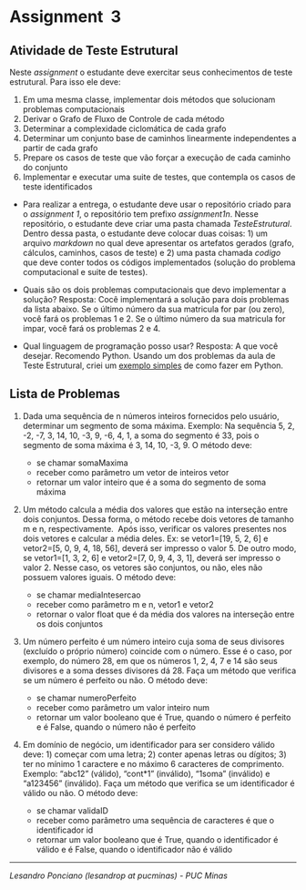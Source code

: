 # Assignment  3

## Atividade de Teste Estrutural

Neste _assignment_ o estudante deve exercitar seus conhecimentos de teste estrutural. Para isso ele deve:
1. Em uma mesma classe, implementar dois métodos que solucionam problemas computacionais
1. Derivar o Grafo de Fluxo de Controle de cada método
1. Determinar a complexidade ciclomática de cada grafo 
1. Determinar um conjunto base de caminhos linearmente independentes a partir de cada grafo
1. Prepare os casos de teste que vão forçar a execução de cada caminho do conjunto
1. Implementar e executar uma suite de testes, que contempla os casos de teste identificados

* Para realizar a entrega, o estudante deve usar o repositório criado para o _assignment 1_, o repositório tem prefixo _assignment1n_. Nesse repositório, o estudante deve criar uma pasta chamada *TesteEstrutural*. Dentro dessa pasta, o estudante deve colocar duas coisas: 1) um arquivo _markdown_ no qual deve apresentar os artefatos gerados (grafo, cálculos, caminhos, casos de teste) e 2) uma pasta chamada *codigo* que deve conter todos os códigos implementados (solução do problema computacional e suite de testes).

* Quais são os dois problemas computacionais que devo implementar a solução? Resposta: Cocê implementará a solução para dois problemas da lista abaixo. Se o último número da sua matricula for par (ou zero), você fará os problemas 1  e 2. Se o último número da sua matricula for impar, você fará os problemas 2  e 4. 

* Qual linguagem de programação posso usar? Resposta: A que você desejar. Recomendo Python. Usando um dos problemas da aula de Teste Estrutural, criei um [exemplo simples](https://github.com/TS-puc-20201/Teste-De-Software/tree/master/01-SlidesDasAulas/TS-06-C%C3%B3digo) de como fazer em Python.


## Lista de Problemas

1. Dada uma sequência de n números inteiros fornecidos pelo usuário, determinar um segmento de soma máxima. Exemplo: Na sequência 5, 2, -2, -7, 3, 14, 10, -3, 9, -6, 4, 1, a soma do segmento é 33, pois o segmento de soma máxima é 3, 14, 10, -3, 9. O método deve: 
	* se chamar somaMaxima
	* receber como parâmetro um vetor de inteiros vetor
	* retornar um valor inteiro que é a soma do segmento de soma máxima 

1. Um método calcula a média dos valores que estão na interseção entre dois conjuntos. Dessa forma, o método recebe dois vetores de tamanho m e n, respectivamente.  Após isso, verificar os valores presentes nos dois vetores e calcular a média deles. Ex: se vetor1=[19, 5, 2, 6] e vetor2=[5, 0, 9, 4, 18, 56], deverá ser impresso o valor 5. De outro modo, se vetor1=[1, 3, 2, 6] e vetor2=[7, 0, 9, 4, 3, 1], deverá ser impresso o valor 2. Nesse caso, os vetores são conjuntos, ou não, eles não possuem valores iguais. O método deve:
	* se chamar mediaIntesercao
	* receber como parâmetro m e n, vetor1 e vetor2
	* retornar o valor float que é da média dos valores na interseção entre os dois conjuntos

1. Um número perfeito é um número inteiro cuja soma de seus divisores (excluído o próprio número) coincide com o número. Esse é o caso, por exemplo, do número 28, em que os números 1, 2, 4, 7 e 14 são seus divisores e a soma desses divisores dá 28. Faça um método que verifica se um número é perfeito ou não. O método deve:
	* se chamar numeroPerfeito
	* receber como parâmetro um valor inteiro num
	* retornar um valor booleano que é True, quando o número é perfeito e é False, quando o número não é perfeito

1. Em domínio de negócio, um identificador para ser considero válido deve: 1) começar com uma letra; 2) conter apenas letras ou dígitos; 3) ter no mínimo 1 caractere e no máximo 6 caracteres de comprimento. Exemplo: “abc12” (válido), “cont*1” (inválido), “1soma” (inválido) e “a123456” (inválido). Faça um método que verifica se um identificador é válido ou não. O método deve:
	* se chamar validaID
	* receber como parâmetro uma sequência de caracteres é que o identificador id
	* retornar um valor booleano que é True, quando o identificador é válido e é False, quando o identificador não é válido
	
---

_Lesandro Ponciano (lesandrop at pucminas) - PUC Minas_